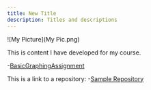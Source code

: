 ```yaml
---
title: New Title
description: Titles and descriptions
---
```


![My Picture](My Pic.png)

This is content I have developed for my course.

-[BasicGraphingAssignment](/BasicGraphingAssignment/index.md)

This is a link to a repository:
-[Sample Repository](https://github.com/Mjsniezek/Sample)
